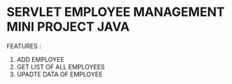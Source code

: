 # SERVLET EMPLOYEE MANAGEMENT MINI PROJECT JAVA
FEATURES :
1. ADD EMPLOYEE
2. GET LIST OF ALL EMPLOYEES
3. UPADTE DATA OF EMPLOYEE
